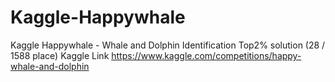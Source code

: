 # Kaggle-Happywhale
Kaggle Happywhale - Whale and Dolphin Identification Top2% solution (28 / 1588 place) 
Kaggle Link https://www.kaggle.com/competitions/happy-whale-and-dolphin
